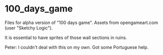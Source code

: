 # 100_days_game

Files for alpha version of "100 days game".
Assets from opengameart.com (user "Sketchy Logic").

It is essential to have sprites of those wall sections in ruins.

Peter: I couldn't deal with this on my own. Got some Portuguese help.
